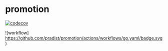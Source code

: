 # promotion

[![codecov](https://codecov.io/gh/pradist/promotion/branch/main/graph/badge.svg?token=VGO3AQ6D5S)](https://codecov.io/gh/pradist/promotion)

![workflow] https://github.com/pradist/promotion/actions/workflows/go.yaml/badge.svg)

